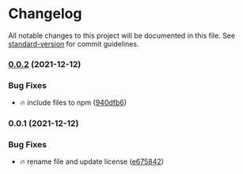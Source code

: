 # Changelog

All notable changes to this project will be documented in this file. See [standard-version](https://github.com/conventional-changelog/standard-version) for commit guidelines.

### [0.0.2](https://github.com/chantouchsek/nuxt-axios-cancel/compare/v0.0.1...v0.0.2) (2021-12-12)


### Bug Fixes

* :fire: include files to npm ([940dfb6](https://github.com/chantouchsek/nuxt-axios-cancel/commit/940dfb637be701e0cb1403d0aaf998764cc89fcc))

### 0.0.1 (2021-12-12)


### Bug Fixes

* :fire: rename file and update license ([e675842](https://github.com/chantouchsek/nuxt-axios-cancel/commit/e675842cd2afb4ab27c3061ca062f1c9e76ae7be))
